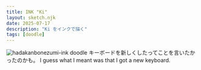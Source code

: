 ```yaml
---
title: INK "Ki"
layout: sketch.njk
date: 2025-07-17
description: "Ki をインクで描く"
tags: [doodle]
---
```


![hadakanbonezumi-ink doodle](/images/20250717.jpg)
キーボードを新しくしたってことを言いたかったのかも。
I guess what I meant was that I got a new keyboard.
